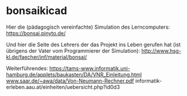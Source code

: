 # bonsaikicad


Hier die (pädagogisch vereinfachte) Simulation des Lerncomputers:
https://bonsai.pinyto.de/


Und hier die Seite des Lehrers der das Projekt ins Leben gerufen hat (ist übrigens der Vater vom Programmierer der Simulation):
http://www.hsg-kl.de/faecher/inf/material/bonsai/



Weiterführendes:
https://tams-www.informatik.uni-hamburg.de/applets/baukasten/DA/VNR_Einleitung.html
www.saar.de/~awa/data/Von-Neumann-Rechner.pdf
informatik-erleben.aau.at/einheiten/uebersicht.php?id0d3 

